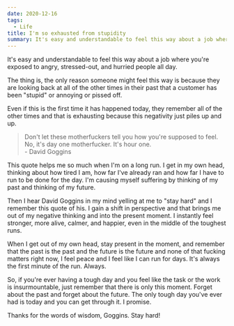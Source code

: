 ```yaml
---
date: 2020-12-16
tags:
  - Life
title: I'm so exhausted from stupidity
summary: It's easy and understandable to feel this way about a job where you're exposed to angry, stressed-out, and hurried people all day.
---
```


It's easy and understandable to feel this way about a job where you're exposed to angry, stressed-out, and hurried people all day.

The thing is, the only reason someone might feel this way is because they are looking back at all of the other times in their past that a customer has been "stupid" or annoying or pissed off. 

Even if this is the first time it has happened today, they remember all of the other times and that is exhausting because this negativity just piles up and up.

> Don't let these motherfuckers tell you how you're supposed to feel. No, it's day one motherfucker. It's hour one. <br /> - David Goggins

This quote helps me so much when I'm on a long run. I get in my own head, thinking about how tired I am, how far I've already ran and how far I have to run to be done for the day. I'm causing myself suffering by thinking of my past and thinking of my future.

Then I hear David Goggins in my mind yelling at me to "stay hard" and I remember this quote of his. I gain a shift in perspective and that brings me out of my negative thinking and into the present moment. I instantly feel stronger, more alive, calmer, and happier, even in the middle of the toughest runs. 

When I get out of my own head, stay present in the moment, and remember that the past is the past and the future is the future and none of that fucking matters right now, I feel peace and I feel like I can run for days. It's always the first minute of the run. Always. 

So, if you're ever having a tough day and you feel like the task or the work is insurmountable, just remember that there is only this moment. Forget about the past and forget about the future. The only tough day you've ever had is today and you can get through it. I promise.

Thanks for the words of wisdom, Goggins. Stay hard!
